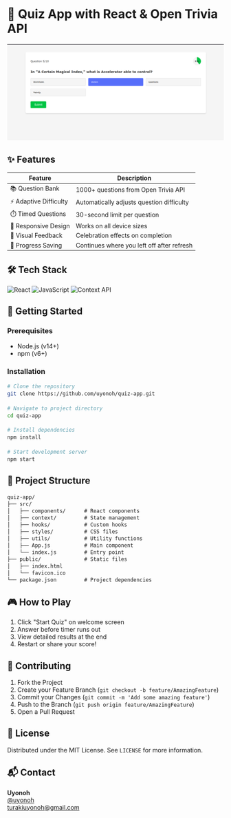 # 🎯 Quiz App with React & Open Trivia API

<!-- ![Quiz App Demo](demo.gif) *Replace with your actual screenshot/GIF* -->
![App Screenshot](public/screenshot.png)
## ✨ Features

| Feature | Description |
|---------|-------------|
| 📚 Question Bank | 1000+ questions from Open Trivia API |
| ⚡ Adaptive Difficulty | Automatically adjusts question difficulty |
| ⏱️ Timed Questions | 30-second limit per question |
| 📱 Responsive Design | Works on all device sizes |
| 🎉 Visual Feedback | Celebration effects on completion |
| 🔄 Progress Saving | Continues where you left off after refresh |

## 🛠 Tech Stack

![React](https://img.shields.io/badge/-React-61DAFB?logo=react&logoColor=white)
![JavaScript](https://img.shields.io/badge/-JavaScript-F7DF1E?logo=javascript&logoColor=black)
![Context API](https://img.shields.io/badge/-Context_API-0088CC?logo=react&logoColor=white)


## 🚀 Getting Started

### Prerequisites
- Node.js (v14+)
- npm (v6+)

### Installation
```bash
# Clone the repository
git clone https://github.com/uyonoh/quiz-app.git

# Navigate to project directory
cd quiz-app

# Install dependencies
npm install

# Start development server
npm start
```

## 📂 Project Structure

```text
quiz-app/
├── src/
│   ├── components/      # React components
│   ├── context/         # State management
│   ├── hooks/           # Custom hooks
│   ├── styles/          # CSS files
│   ├── utils/           # Utility functions
│   ├── App.js           # Main component
│   └── index.js         # Entry point
├── public/              # Static files
│   ├── index.html
│   └── favicon.ico
└── package.json         # Project dependencies
```


## 🎮 How to Play

1. Click "Start Quiz" on welcome screen
2. Answer before timer runs out
3. View detailed results at the end
4. Restart or share your score!

<!-- ## 🌟 Live Demo

[![Vercel](https://img.shields.io/badge/-Live_Demo-000000?logo=vercel&logoColor=white)](https://your-vercel-app.vercel.app) -->

## 🤝 Contributing

1. Fork the Project
2. Create your Feature Branch (`git checkout -b feature/AmazingFeature`)
3. Commit your Changes (`git commit -m 'Add some amazing feature'`)
4. Push to the Branch (`git push origin feature/AmazingFeature`)
5. Open a Pull Request

## 📜 License

Distributed under the MIT License. See `LICENSE` for more information.

## 📬 Contact

**Uyonoh**  
[@uyonoh](https://x.com/uyonoh)  
turakiuyonoh@gmail.com  
